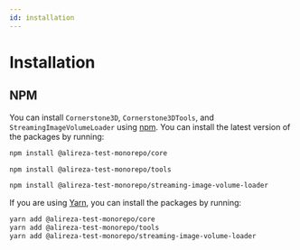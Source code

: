 ```yaml
---
id: installation
---
```


# Installation

## NPM

You can install `Cornerstone3D`, `Cornerstone3DTools`, and `StreamingImageVolumeLoader` using [npm](https://www.npmjs.com/).
You can install the latest version of the packages by running:

```bash
npm install @alireza-test-monorepo/core
```

```bash
npm install @alireza-test-monorepo/tools
```

```bash
npm install @alireza-test-monorepo/streaming-image-volume-loader
```

If you are using [Yarn](https://yarnpkg.com/), you can install the packages by running:

```bash
yarn add @alireza-test-monorepo/core
yarn add @alireza-test-monorepo/tools
yarn add @alireza-test-monorepo/streaming-image-volume-loader
```
